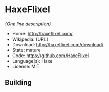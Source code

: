 # HaxeFlixel

_{One line description}_

- Home: http://haxeflixel.com/
- Wikipedia: {URL}
- Download: http://haxeflixel.com/download/
- State: mature
- Code: https://github.com/HaxeFlixel
- Language(s): Haxe
- License: MIT

## Building


